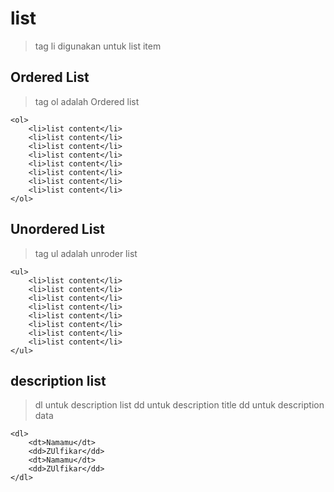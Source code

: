# list

> tag li digunakan untuk list item

## Ordered List

> tag ol adalah Ordered list

```
<ol>
    <li>list content</li>
    <li>list content</li>
    <li>list content</li>
    <li>list content</li>
    <li>list content</li>
    <li>list content</li>
    <li>list content</li>
    <li>list content</li>
</ol>
```

## Unordered List

> tag ul adalah unroder list

```
<ul>
    <li>list content</li>
    <li>list content</li>
    <li>list content</li>
    <li>list content</li>
    <li>list content</li>
    <li>list content</li>
    <li>list content</li>
    <li>list content</li>
</ul>
```

## description list

> dl untuk description list
> dd untuk description title
> dd untuk description data

```
<dl>
    <dt>Namamu</dt>
    <dd>ZUlfikar</dd>
    <dt>Namamu</dt>
    <dd>ZUlfikar</dd>
</dl>
```
